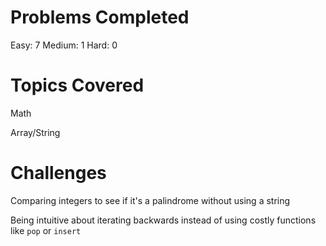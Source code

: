 # Problems Completed

Easy: 7
Medium: 1
Hard: 0

# Topics Covered

Math

Array/String

# Challenges

Comparing integers to see if it's a palindrome without using a string

Being intuitive about iterating backwards instead of using costly functions like `pop` or `insert`